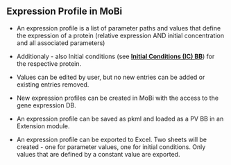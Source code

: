 ## Expression Profile in MoBi
- An expression profile is a list of parameter paths and values that define the expression of a protein (relative expression AND initial concentration and all associated parameters)

- Additionaly - also Initial conditions (see [**Initial Conditions (IC) BB**](InitialConditions-BB.md)) for the respective protein.

- Values can be edited by user, but no new entries can be added or existing entries removed.

- New expression profiles can be created in MoBi with the access to the gene expression DB.

- An expression profile can be saved as pkml and loaded as a PV BB in an Extension module.

- An expression profile can be exported to Excel. Two sheets will be created - one for parameter values, one for initial conditions. Only values that are defined by a constant value are exported.